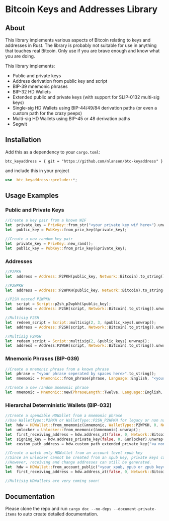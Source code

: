 # Bitcoin Keys and Addresses Library
## About
This library implements various aspects of Bitcoin relating to keys and addresses in Rust. The library is probably not suitable for use in anything that touches real Bitcoin. Only use if you are brave enough and know what you are doing.

This library implements:
 - Public and private keys
 - Address derivation from public key and script
 - BIP-39 mnemonic phrases
 - BIP-32 HD Wallets
 - Extended public and private keys (with support for SLIP-0132 multi-sig keys)
 - Single-sig HD Wallets using BIP-44/49/84 derivation paths (or even a custom path for the crazy peeps)
 - Multi-sig HD Wallets using BIP-45 or 48 derivation paths
 - Segwit


## Installation
Add this as a dependency to your ```cargo.toml```:
```
btc_keyaddress = { git = "https://github.com/nlanson/btc-keyaddress" }
```
and include this in your project
```rust
use  btc_keyaddress::prelude::*;
```
## Usage Examples
### Public and Private Keys
```rust
//Create a key pair from a known WIF
let  private_key = PrivKey::from_str("<your private key wif here>").unwrap();
let  public_key = PubKey::from_priv_key(&private_key);

//Create a new random key pair
let  private_key = PrivKey::new_rand();
let  public_key = PubKey::from_priv_key(&private_key);
```
### Addresses
```rust
//P2PKH
let  address = Address::P2PKH(public_key, Network::Bitcoin).to_string().unwrap();

//P2WPKH
let  address = Address::P2WPKH(public_key, Network::Bitcoin).to_string().unwrap();

//P2SH nested P2WPKH
let  script = Script::p2sh_p2wpkh(&public_key);
let  address = Address::P2SH(script, Network::Bitcoin).to_string().unwrap();

//Multisig P2SH
let  redeem_script = Script::multisig(2, 3, &public_keys).unwrap();
let  address = Address::P2SH(script, Network::Bitcoin).to_string().unwrap();

//Multisig P2WSH
let  redeem_script = Script::multisig(2, &public_keys).unwrap();
let  address = Address:P2WSH(script, Network::Bitcoin).to_string().unwrap();
```
### Mnemonic Phrases (BIP-039)
```rust
//Create a mnemonic phrase from a known phrase
let  phrase = "<your phrase seperated by spaces here>".to_string();
let  mnemonic = Mnemonic::from_phrase(phrase, Language::English, "<your passphrase>").unwrap();

//Create a new random mnemonic phrase
let  mnemonic = Mnemonic::new(PhraseLength::Twelve, Language::English, "<your passphrase here>").unwrap();
```
### Hierarchal Deterministic Wallets (BIP-032)
```rust
//Create a spendable HDWallet from a mnemonic phrase
//Use WalletType::P2PKH or WalletType::P2SH_P2WPKH for legacy or non native segwit wallets.
let  hdw = HDWallet::from_mnemonic(&mnemonic, WalletType::P2WPKH, 0, Network::Bitcoin).unwrap();
let  unlocker = Unlocker::from_mnemonic(&mnemonic).unwrap();
let  first_receiving_address = hdw.address_at(false, 0, Network::Bitcoin).unwrap();
let  signing_key = hdw.address_private_key(false, 0, &unlocker).unwrap();
let  custom_path_address = hdw.custom_path_extended_private_key("<a non standard derivation path>", &unlocker)?.get_address(&hdw.wallet_type, hdw.network);

//Create a watch only HDWallet from an account level xpub key
//Since an unlocker cannot be created from an xpub key, private keys cannot be retrieved.
//However, receiving and change addresses can still be generated.
let  hdw = HDWallet::from_account_public("<your xpub, ypub or zpub key>", 0).unwrap();
let  first_receiving_address = hdw.address_at(false, 0, Network::Bitcoin).unwrap();

//Multisig HDWallets are very coming soon!
```

## Documentation
Please clone the repo and run ```cargo doc --no-deps --document-private-items``` to auto create detailed documentation.